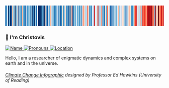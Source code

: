 ![Warming Stripes for Durham](https://github.com/Christovis/christovis/blob/master/EUROPE-United_Kingdom-1850-2019-MO.png?raw=true)


### 👋 I'm Christovis

<p>
  <a href="https://christovis.github.io/">
    <img src="https://img.shields.io/static/v1?label=Name&message=Christovis&color=2ec352&labelColor=2c3239"
         alt="Name">
  </a>
  <a href="https://pronoun.is/he">
    <img src="https://img.shields.io/static/v1?label=Pronouns&message=he%2Fhim&color=2ec352&labelColor=2c3239"
         alt="Pronouns">
  </a>
  <a href="https://en.wikipedia.org/wiki/Berlin">
    <img src="https://img.shields.io/static/v1?label=Location&message=DE&color=2ec352&labelColor=2c3239"
         alt="Location">
  </a>
</p>

Hello, I am a researcher of enigmatic dynamics and complex systems on earth and in the universe.

###### [*Climate Change Infographic*](https://showyourstripes.info/) designed by Professor Ed Hawkins (University of Reading)
